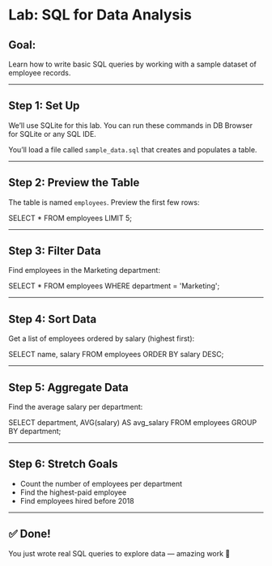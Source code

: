 # Lab: SQL for Data Analysis

## Goal:
Learn how to write basic SQL queries by working with a sample 
dataset of employee records.

---

## Step 1: Set Up

We’ll use SQLite for this lab. You can run these commands in DB 
Browser for SQLite or any SQL IDE.

You’ll load a file called `sample_data.sql` that creates and 
populates a table.

---

## Step 2: Preview the Table

The table is named `employees`. Preview the first few rows:

SELECT * FROM employees LIMIT 5;

---

## Step 3: Filter Data

Find employees in the Marketing department:

SELECT * FROM employees
WHERE department = 'Marketing';

---

## Step 4: Sort Data

Get a list of employees ordered by salary (highest first):

SELECT name, salary FROM employees
ORDER BY salary DESC;

---

## Step 5: Aggregate Data

Find the average salary per department:

SELECT department, AVG(salary) AS avg_salary
FROM employees
GROUP BY department;

---

## Step 6: Stretch Goals

- Count the number of employees per department  
- Find the highest-paid employee  
- Find employees hired before 2018

---

## ✅ Done!

You just wrote real SQL queries to explore data — amazing work 
💜


